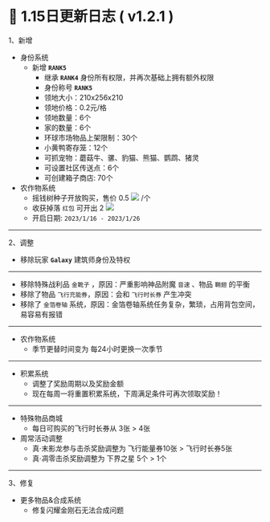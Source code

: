 # 🧾 1.15日更新日志 ( v1.2.1 )

1、新增

* 身份系统
  * 新增 **`RANK5`**
    * 继承 **`RANK4`** 身份所有权限，并再次基础上拥有额外权限
    * 身份称号 **`RANK5`**
    * 领地大小：210x256x210
    * 领地价格：0.2元/格
    * 领地数量：6个
    * 家的数量：6个
    * 环球市场物品上架限制：30个
    * 小黄鸭寄存笼：12个
    * 可抓宠物：蘑菇牛、骡、豹猫、熊猫、鹦鹉、猪灵
    * 可设置社区传送点：6个
    * 可创建箱子商店: 70个
* 农作物系统
  * 摇钱树种子开放购买，售价 0.5 ![](https://sjwx.easydoc.xyz/95040344/files/lc1mozac.png) /个
  * 收获掉落 `红包` 可开出 2 ![](https://sjwx.easydoc.xyz/95040344/files/lc1mozac.png)
  * 开启日期: `2023/1/16 - 2023/1/26`

***

2、调整

* 移除玩家 **`Galaxy`** 建筑师身份及特权

***

* 移除特殊战利品 `金靴子` ，原因：严重影响神品附魔 `音速` 、物品 `鞘翅` 的平衡
* 移除了物品 `飞行充能券`，原因：会和 `飞行时长券` 产生冲突
* 移除了 `金箔卷轴` 系统，原因：金箔卷轴系统任务复杂，繁琐，占用背包空间，易容易有报错

***

* 农作物系统
  * 季节更替时间变为 每24小时更换一次季节

***

* 积累系统
  * 调整了奖励周期以及奖励金额
  * 现在每周一将重置积累系统，下周满足条件可再次领取奖励！

***

* 特殊物品商城
  * 每日可购买的飞行时长券从 3张 > 4张
* 周常活动调整
  * 真·末影龙参与击杀奖励调整为 飞行能量券10张 > 飞行时长券5张
  * 真·凋零击杀奖励调整为 下界之星 5个 > 1个

***

3、修复

* 更多物品&合成系统
  * 修复闪耀金刚石无法合成问题
